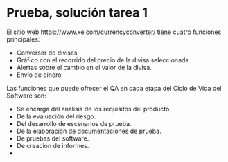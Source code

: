 # Prueba, solución tarea 1

El sitio web https://www.xe.com/currencyconverter/ tiene cuatro funciones principales:
- Conversor de divisas
- Gráfico con el recorrido del precio de la divisa seleccionada
- Alertas sobre el cambio en el valor de la divisa.
- Envío de dinero

Las funciones que puede ofrecer el QA en cada etapa del Ciclo de Vida del Software son:
- Se encarga del análisis de los requisitos del producto.
- De la evaluación del riesgo.
- Del desarrollo de escenarios de prueba.
- De la elaboración de documentaciones de prueba.
- De pruebas del software.
- De creación de informes.
- 
